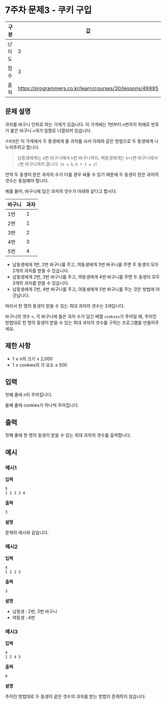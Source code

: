 # 7주차 문제3 - 쿠키 구입

|구분|값|
|---|---|
|난이도|3|
|점수|3|
|출처|https://programmers.co.kr/learn/courses/30/lessons/49995|

## 문제 설명
과자를 바구니 단위로 파는 가게가 있습니다. 이 가게에는 1번부터 `n`번까지 차례로 번호가 붙은 바구니 `n`개가 일렬로 나열되어 있습니다.

`구희연`은 이 가게에서 두 동생에게 줄 과자를 사서 아래와 같은 방법으로 두 동생에게 나누어주려고 합니다.

> 남동생에게는 `a`번 바구니에서 `b`번 바구니까지, 여동생에게는 `b+1`번 바구니에서 `c`번 바구니까지 줍니다. (`a ≤ b`, `b + 1 ≤ c`)

만약 두 동생이 받은 과자의 수가 다를 경우 싸울 수 있기 때문에 두 동생이 받은 과자의 갯수는 동일해야 합니다.

예를 들어, 바구니에 담긴 과자의 갯수가 아래와 같다고 합시다.

|바구니|과자|
|---|---|
|1번|1|
|2번|1|
|3번|2|
|4번|3|
|5번|4|

- 남동생에게 1번, 2번 바구니를 주고, 여동생에게 3번 바구니를 주면 두 동생이 모두 2개의 과자를 받을 수 있습니다.
- 남동생에게 2번, 3번 바구니를 주고, 여동생에게 4번 바구니를 주면 두 동생이 모두 3개의 과자를 받을 수 있습니다.
- 남동생에게 2번, 4번 바구니를 주고, 여동생에게 5번 바구니를 주는 것은 방법에 어긋납니다.

따라서 한 명의 동생이 받을 수 있는 최대 과자의 갯수는 3개입니다.

바구니의 갯수 `n`, 각 바구니에 들은 과자 수가 담긴 배열 `cookies`가 주어질 때, 주어진 방법대로 한 명의 동생이 받을 수 있는 최대 과자의 갯수를 구하는 프로그램을 만들어주세요.


## 제한 사항
- 1 ≤ n의 크기 ≤ 2,000
- 1 ≤ cookies의 각 요소 ≤ 500

## 입력
첫째 줄에 n이 주어집니다.

둘째 줄에 cookies가 하나씩 주어집니다.

## 출력
첫째 줄에 한 명의 동생이 받을 수 있는 최대 과자의 갯수를 출력합니다.

## 예시
### 예시1
**입력**
```
5
1 1 2 3 4
```

**출력**
```
3
```

**설명**

문제의 예시와 같습니다.


### 예시2
**입력**
```
4
1 1 2 3
```

**출력**
```
3
```

**설명**

- 남동생 : 2번, 3번 바구니
- 여동생 : 4번 


### 예시3
**입력**
```
4
1 2 4 5
```

**출력**
```
0
```

**설명**

주어진 방법대로 두 동생이 같은 갯수의 과자를 받는 방법이 존재하지 않습니다.
